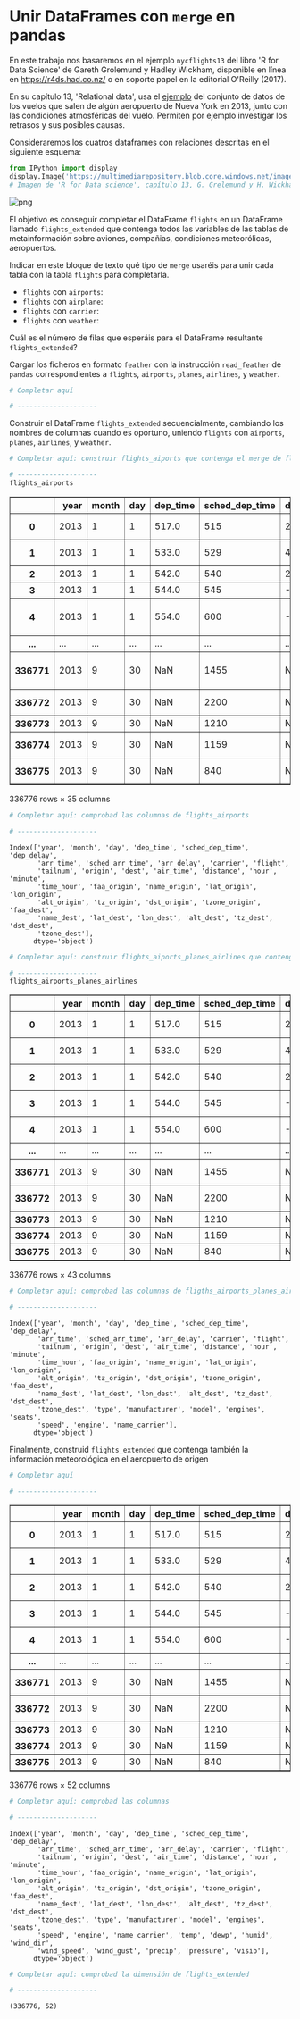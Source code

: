 # Unir DataFrames con `merge` en pandas
En este trabajo nos basaremos en el ejemplo `nycflights13` del libro 'R for Data Science' de Gareth Grolemund y Hadley Wickham, disponible en línea en https://r4ds.had.co.nz/ o en soporte papel en la editorial O'Reilly (2017).

En su capítulo 13, 'Relational data', usa el [ejemplo](https://r4ds.had.co.nz/relational-data.html#nycflights13-relational) del conjunto de datos de los vuelos que salen de algún aeropuerto de Nueva York en 2013, junto con las condiciones atmosféricas del vuelo. Permiten por ejemplo investigar los retrasos y sus posibles causas.

Consideraremos los cuatros dataframes con relaciones descritas en el siguiente esquema: 



```python
from IPython import display
display.Image('https://multimediarepository.blob.core.windows.net/imagecontainer/caa2fe0f172f4e81abe11c3a52dcab6d.png')
# Imagen de 'R for Data science', capítulo 13, G. Grelemund y H. Wickham, https://r4ds.had.co.nz/
```




    
![png](02-merge_output_files/02-merge_output_1_0.png)
    



El objetivo es conseguir completar el DataFrame `flights` en un DataFrame llamado `flights_extended` que contenga todos las variables de las tablas de metainformación sobre aviones, compañias, condiciones meteorólicas, aeropuertos. 

Indicar en este bloque de texto qué tipo de `merge` usaréis para unir cada tabla con la tabla `flights` para completarla.

- `flights` con `airports`: 
- `flights` con `airplane`: 
- `flights` con `carrier`: 
- `flights` con  `weather`:

Cuál es el número de filas que esperáis para el DataFrame resultante `flights_extended`?

Cargar los ficheros en formato  `feather` con la instrucción `read_feather` de `pandas` correspondientes a `flights`, `airports`,  `planes`,  `airlines`, y `weather`.



```python
# Completar aquí

# --------------------

```

Construir el DataFrame `flights_extended` secuencialmente, cambiando los nombres de columnas cuando es oportuno, uniendo `flights` con  `airports`,  `planes`,  `airlines`, y `weather`.


```python
# Completar aquí: construir flights_aiports que contenga el merge de flights con airports tanto para origin como para destination

# --------------------
flights_airports
```




<div>
<style scoped>
    .dataframe tbody tr th:only-of-type {
        vertical-align: middle;
    }

    .dataframe tbody tr th {
        vertical-align: top;
    }

    .dataframe thead th {
        text-align: right;
    }
</style>
<table border="1" class="dataframe">
  <thead>
    <tr style="text-align: right;">
      <th></th>
      <th>year</th>
      <th>month</th>
      <th>day</th>
      <th>dep_time</th>
      <th>sched_dep_time</th>
      <th>dep_delay</th>
      <th>arr_time</th>
      <th>sched_arr_time</th>
      <th>arr_delay</th>
      <th>carrier</th>
      <th>...</th>
      <th>dst_origin</th>
      <th>tzone_origin</th>
      <th>faa_dest</th>
      <th>name_dest</th>
      <th>lat_dest</th>
      <th>lon_dest</th>
      <th>alt_dest</th>
      <th>tz_dest</th>
      <th>dst_dest</th>
      <th>tzone_dest</th>
    </tr>
  </thead>
  <tbody>
    <tr>
      <th>0</th>
      <td>2013</td>
      <td>1</td>
      <td>1</td>
      <td>517.0</td>
      <td>515</td>
      <td>2.0</td>
      <td>830.0</td>
      <td>819</td>
      <td>11.0</td>
      <td>UA</td>
      <td>...</td>
      <td>A</td>
      <td>America/New_York</td>
      <td>IAH</td>
      <td>George Bush Intercontinental</td>
      <td>29.984433</td>
      <td>-95.341442</td>
      <td>97.0</td>
      <td>-6.0</td>
      <td>A</td>
      <td>America/Chicago</td>
    </tr>
    <tr>
      <th>1</th>
      <td>2013</td>
      <td>1</td>
      <td>1</td>
      <td>533.0</td>
      <td>529</td>
      <td>4.0</td>
      <td>850.0</td>
      <td>830</td>
      <td>20.0</td>
      <td>UA</td>
      <td>...</td>
      <td>A</td>
      <td>America/New_York</td>
      <td>IAH</td>
      <td>George Bush Intercontinental</td>
      <td>29.984433</td>
      <td>-95.341442</td>
      <td>97.0</td>
      <td>-6.0</td>
      <td>A</td>
      <td>America/Chicago</td>
    </tr>
    <tr>
      <th>2</th>
      <td>2013</td>
      <td>1</td>
      <td>1</td>
      <td>542.0</td>
      <td>540</td>
      <td>2.0</td>
      <td>923.0</td>
      <td>850</td>
      <td>33.0</td>
      <td>AA</td>
      <td>...</td>
      <td>A</td>
      <td>America/New_York</td>
      <td>MIA</td>
      <td>Miami Intl</td>
      <td>25.793250</td>
      <td>-80.290556</td>
      <td>8.0</td>
      <td>-5.0</td>
      <td>A</td>
      <td>America/New_York</td>
    </tr>
    <tr>
      <th>3</th>
      <td>2013</td>
      <td>1</td>
      <td>1</td>
      <td>544.0</td>
      <td>545</td>
      <td>-1.0</td>
      <td>1004.0</td>
      <td>1022</td>
      <td>-18.0</td>
      <td>B6</td>
      <td>...</td>
      <td>A</td>
      <td>America/New_York</td>
      <td>NaN</td>
      <td>NaN</td>
      <td>NaN</td>
      <td>NaN</td>
      <td>NaN</td>
      <td>NaN</td>
      <td>NaN</td>
      <td>NaN</td>
    </tr>
    <tr>
      <th>4</th>
      <td>2013</td>
      <td>1</td>
      <td>1</td>
      <td>554.0</td>
      <td>600</td>
      <td>-6.0</td>
      <td>812.0</td>
      <td>837</td>
      <td>-25.0</td>
      <td>DL</td>
      <td>...</td>
      <td>A</td>
      <td>America/New_York</td>
      <td>ATL</td>
      <td>Hartsfield Jackson Atlanta Intl</td>
      <td>33.636719</td>
      <td>-84.428067</td>
      <td>1026.0</td>
      <td>-5.0</td>
      <td>A</td>
      <td>America/New_York</td>
    </tr>
    <tr>
      <th>...</th>
      <td>...</td>
      <td>...</td>
      <td>...</td>
      <td>...</td>
      <td>...</td>
      <td>...</td>
      <td>...</td>
      <td>...</td>
      <td>...</td>
      <td>...</td>
      <td>...</td>
      <td>...</td>
      <td>...</td>
      <td>...</td>
      <td>...</td>
      <td>...</td>
      <td>...</td>
      <td>...</td>
      <td>...</td>
      <td>...</td>
      <td>...</td>
    </tr>
    <tr>
      <th>336771</th>
      <td>2013</td>
      <td>9</td>
      <td>30</td>
      <td>NaN</td>
      <td>1455</td>
      <td>NaN</td>
      <td>NaN</td>
      <td>1634</td>
      <td>NaN</td>
      <td>9E</td>
      <td>...</td>
      <td>A</td>
      <td>America/New_York</td>
      <td>DCA</td>
      <td>Ronald Reagan Washington Natl</td>
      <td>38.852083</td>
      <td>-77.037722</td>
      <td>15.0</td>
      <td>-5.0</td>
      <td>A</td>
      <td>America/New_York</td>
    </tr>
    <tr>
      <th>336772</th>
      <td>2013</td>
      <td>9</td>
      <td>30</td>
      <td>NaN</td>
      <td>2200</td>
      <td>NaN</td>
      <td>NaN</td>
      <td>2312</td>
      <td>NaN</td>
      <td>9E</td>
      <td>...</td>
      <td>A</td>
      <td>America/New_York</td>
      <td>SYR</td>
      <td>Syracuse Hancock Intl</td>
      <td>43.111187</td>
      <td>-76.106311</td>
      <td>421.0</td>
      <td>-5.0</td>
      <td>A</td>
      <td>America/New_York</td>
    </tr>
    <tr>
      <th>336773</th>
      <td>2013</td>
      <td>9</td>
      <td>30</td>
      <td>NaN</td>
      <td>1210</td>
      <td>NaN</td>
      <td>NaN</td>
      <td>1330</td>
      <td>NaN</td>
      <td>MQ</td>
      <td>...</td>
      <td>A</td>
      <td>America/New_York</td>
      <td>BNA</td>
      <td>Nashville Intl</td>
      <td>36.124472</td>
      <td>-86.678194</td>
      <td>599.0</td>
      <td>-6.0</td>
      <td>A</td>
      <td>America/Chicago</td>
    </tr>
    <tr>
      <th>336774</th>
      <td>2013</td>
      <td>9</td>
      <td>30</td>
      <td>NaN</td>
      <td>1159</td>
      <td>NaN</td>
      <td>NaN</td>
      <td>1344</td>
      <td>NaN</td>
      <td>MQ</td>
      <td>...</td>
      <td>A</td>
      <td>America/New_York</td>
      <td>CLE</td>
      <td>Cleveland Hopkins Intl</td>
      <td>41.411689</td>
      <td>-81.849794</td>
      <td>791.0</td>
      <td>-5.0</td>
      <td>A</td>
      <td>America/New_York</td>
    </tr>
    <tr>
      <th>336775</th>
      <td>2013</td>
      <td>9</td>
      <td>30</td>
      <td>NaN</td>
      <td>840</td>
      <td>NaN</td>
      <td>NaN</td>
      <td>1020</td>
      <td>NaN</td>
      <td>MQ</td>
      <td>...</td>
      <td>A</td>
      <td>America/New_York</td>
      <td>RDU</td>
      <td>Raleigh Durham Intl</td>
      <td>35.877639</td>
      <td>-78.787472</td>
      <td>435.0</td>
      <td>-5.0</td>
      <td>A</td>
      <td>America/New_York</td>
    </tr>
  </tbody>
</table>
<p>336776 rows × 35 columns</p>
</div>




```python
# Completar aquí: comprobad las columnas de flights_airports

# --------------------

```

    Index(['year', 'month', 'day', 'dep_time', 'sched_dep_time', 'dep_delay',
           'arr_time', 'sched_arr_time', 'arr_delay', 'carrier', 'flight',
           'tailnum', 'origin', 'dest', 'air_time', 'distance', 'hour', 'minute',
           'time_hour', 'faa_origin', 'name_origin', 'lat_origin', 'lon_origin',
           'alt_origin', 'tz_origin', 'dst_origin', 'tzone_origin', 'faa_dest',
           'name_dest', 'lat_dest', 'lon_dest', 'alt_dest', 'tz_dest', 'dst_dest',
           'tzone_dest'],
          dtype='object')



```python
# Completar aquí: construir flights_aiports_planes_airlines que contenga el merge de flights_airports con planes y airlinesdestination

# --------------------
flights_airports_planes_airlines
```




<div>
<style scoped>
    .dataframe tbody tr th:only-of-type {
        vertical-align: middle;
    }

    .dataframe tbody tr th {
        vertical-align: top;
    }

    .dataframe thead th {
        text-align: right;
    }
</style>
<table border="1" class="dataframe">
  <thead>
    <tr style="text-align: right;">
      <th></th>
      <th>year</th>
      <th>month</th>
      <th>day</th>
      <th>dep_time</th>
      <th>sched_dep_time</th>
      <th>dep_delay</th>
      <th>arr_time</th>
      <th>sched_arr_time</th>
      <th>arr_delay</th>
      <th>carrier</th>
      <th>...</th>
      <th>dst_dest</th>
      <th>tzone_dest</th>
      <th>type</th>
      <th>manufacturer</th>
      <th>model</th>
      <th>engines</th>
      <th>seats</th>
      <th>speed</th>
      <th>engine</th>
      <th>name_carrier</th>
    </tr>
  </thead>
  <tbody>
    <tr>
      <th>0</th>
      <td>2013</td>
      <td>1</td>
      <td>1</td>
      <td>517.0</td>
      <td>515</td>
      <td>2.0</td>
      <td>830.0</td>
      <td>819</td>
      <td>11.0</td>
      <td>UA</td>
      <td>...</td>
      <td>A</td>
      <td>America/Chicago</td>
      <td>NaN</td>
      <td>NaN</td>
      <td>NaN</td>
      <td>NaN</td>
      <td>NaN</td>
      <td>NaN</td>
      <td>NaN</td>
      <td>United Air Lines Inc.</td>
    </tr>
    <tr>
      <th>1</th>
      <td>2013</td>
      <td>1</td>
      <td>1</td>
      <td>533.0</td>
      <td>529</td>
      <td>4.0</td>
      <td>850.0</td>
      <td>830</td>
      <td>20.0</td>
      <td>UA</td>
      <td>...</td>
      <td>A</td>
      <td>America/Chicago</td>
      <td>NaN</td>
      <td>NaN</td>
      <td>NaN</td>
      <td>NaN</td>
      <td>NaN</td>
      <td>NaN</td>
      <td>NaN</td>
      <td>United Air Lines Inc.</td>
    </tr>
    <tr>
      <th>2</th>
      <td>2013</td>
      <td>1</td>
      <td>1</td>
      <td>542.0</td>
      <td>540</td>
      <td>2.0</td>
      <td>923.0</td>
      <td>850</td>
      <td>33.0</td>
      <td>AA</td>
      <td>...</td>
      <td>A</td>
      <td>America/New_York</td>
      <td>NaN</td>
      <td>NaN</td>
      <td>NaN</td>
      <td>NaN</td>
      <td>NaN</td>
      <td>NaN</td>
      <td>NaN</td>
      <td>American Airlines Inc.</td>
    </tr>
    <tr>
      <th>3</th>
      <td>2013</td>
      <td>1</td>
      <td>1</td>
      <td>544.0</td>
      <td>545</td>
      <td>-1.0</td>
      <td>1004.0</td>
      <td>1022</td>
      <td>-18.0</td>
      <td>B6</td>
      <td>...</td>
      <td>NaN</td>
      <td>NaN</td>
      <td>NaN</td>
      <td>NaN</td>
      <td>NaN</td>
      <td>NaN</td>
      <td>NaN</td>
      <td>NaN</td>
      <td>NaN</td>
      <td>JetBlue Airways</td>
    </tr>
    <tr>
      <th>4</th>
      <td>2013</td>
      <td>1</td>
      <td>1</td>
      <td>554.0</td>
      <td>600</td>
      <td>-6.0</td>
      <td>812.0</td>
      <td>837</td>
      <td>-25.0</td>
      <td>DL</td>
      <td>...</td>
      <td>A</td>
      <td>America/New_York</td>
      <td>NaN</td>
      <td>NaN</td>
      <td>NaN</td>
      <td>NaN</td>
      <td>NaN</td>
      <td>NaN</td>
      <td>NaN</td>
      <td>Delta Air Lines Inc.</td>
    </tr>
    <tr>
      <th>...</th>
      <td>...</td>
      <td>...</td>
      <td>...</td>
      <td>...</td>
      <td>...</td>
      <td>...</td>
      <td>...</td>
      <td>...</td>
      <td>...</td>
      <td>...</td>
      <td>...</td>
      <td>...</td>
      <td>...</td>
      <td>...</td>
      <td>...</td>
      <td>...</td>
      <td>...</td>
      <td>...</td>
      <td>...</td>
      <td>...</td>
      <td>...</td>
    </tr>
    <tr>
      <th>336771</th>
      <td>2013</td>
      <td>9</td>
      <td>30</td>
      <td>NaN</td>
      <td>1455</td>
      <td>NaN</td>
      <td>NaN</td>
      <td>1634</td>
      <td>NaN</td>
      <td>9E</td>
      <td>...</td>
      <td>A</td>
      <td>America/New_York</td>
      <td>NaN</td>
      <td>NaN</td>
      <td>NaN</td>
      <td>NaN</td>
      <td>NaN</td>
      <td>NaN</td>
      <td>NaN</td>
      <td>Endeavor Air Inc.</td>
    </tr>
    <tr>
      <th>336772</th>
      <td>2013</td>
      <td>9</td>
      <td>30</td>
      <td>NaN</td>
      <td>2200</td>
      <td>NaN</td>
      <td>NaN</td>
      <td>2312</td>
      <td>NaN</td>
      <td>9E</td>
      <td>...</td>
      <td>A</td>
      <td>America/New_York</td>
      <td>NaN</td>
      <td>NaN</td>
      <td>NaN</td>
      <td>NaN</td>
      <td>NaN</td>
      <td>NaN</td>
      <td>NaN</td>
      <td>Endeavor Air Inc.</td>
    </tr>
    <tr>
      <th>336773</th>
      <td>2013</td>
      <td>9</td>
      <td>30</td>
      <td>NaN</td>
      <td>1210</td>
      <td>NaN</td>
      <td>NaN</td>
      <td>1330</td>
      <td>NaN</td>
      <td>MQ</td>
      <td>...</td>
      <td>A</td>
      <td>America/Chicago</td>
      <td>NaN</td>
      <td>NaN</td>
      <td>NaN</td>
      <td>NaN</td>
      <td>NaN</td>
      <td>NaN</td>
      <td>NaN</td>
      <td>Envoy Air</td>
    </tr>
    <tr>
      <th>336774</th>
      <td>2013</td>
      <td>9</td>
      <td>30</td>
      <td>NaN</td>
      <td>1159</td>
      <td>NaN</td>
      <td>NaN</td>
      <td>1344</td>
      <td>NaN</td>
      <td>MQ</td>
      <td>...</td>
      <td>A</td>
      <td>America/New_York</td>
      <td>NaN</td>
      <td>NaN</td>
      <td>NaN</td>
      <td>NaN</td>
      <td>NaN</td>
      <td>NaN</td>
      <td>NaN</td>
      <td>Envoy Air</td>
    </tr>
    <tr>
      <th>336775</th>
      <td>2013</td>
      <td>9</td>
      <td>30</td>
      <td>NaN</td>
      <td>840</td>
      <td>NaN</td>
      <td>NaN</td>
      <td>1020</td>
      <td>NaN</td>
      <td>MQ</td>
      <td>...</td>
      <td>A</td>
      <td>America/New_York</td>
      <td>NaN</td>
      <td>NaN</td>
      <td>NaN</td>
      <td>NaN</td>
      <td>NaN</td>
      <td>NaN</td>
      <td>NaN</td>
      <td>Envoy Air</td>
    </tr>
  </tbody>
</table>
<p>336776 rows × 43 columns</p>
</div>




```python
# Completar aquí: comprobad las columnas de fligths_airports_planes_airlines

# --------------------

```

    Index(['year', 'month', 'day', 'dep_time', 'sched_dep_time', 'dep_delay',
           'arr_time', 'sched_arr_time', 'arr_delay', 'carrier', 'flight',
           'tailnum', 'origin', 'dest', 'air_time', 'distance', 'hour', 'minute',
           'time_hour', 'faa_origin', 'name_origin', 'lat_origin', 'lon_origin',
           'alt_origin', 'tz_origin', 'dst_origin', 'tzone_origin', 'faa_dest',
           'name_dest', 'lat_dest', 'lon_dest', 'alt_dest', 'tz_dest', 'dst_dest',
           'tzone_dest', 'type', 'manufacturer', 'model', 'engines', 'seats',
           'speed', 'engine', 'name_carrier'],
          dtype='object')


Finalmente, construid `flights_extended` que contenga también la información meteorológica en el aeropuerto de origen


```python
# Completar aquí

# --------------------

```




<div>
<style scoped>
    .dataframe tbody tr th:only-of-type {
        vertical-align: middle;
    }

    .dataframe tbody tr th {
        vertical-align: top;
    }

    .dataframe thead th {
        text-align: right;
    }
</style>
<table border="1" class="dataframe">
  <thead>
    <tr style="text-align: right;">
      <th></th>
      <th>year</th>
      <th>month</th>
      <th>day</th>
      <th>dep_time</th>
      <th>sched_dep_time</th>
      <th>dep_delay</th>
      <th>arr_time</th>
      <th>sched_arr_time</th>
      <th>arr_delay</th>
      <th>carrier</th>
      <th>...</th>
      <th>name_carrier</th>
      <th>temp</th>
      <th>dewp</th>
      <th>humid</th>
      <th>wind_dir</th>
      <th>wind_speed</th>
      <th>wind_gust</th>
      <th>precip</th>
      <th>pressure</th>
      <th>visib</th>
    </tr>
  </thead>
  <tbody>
    <tr>
      <th>0</th>
      <td>2013</td>
      <td>1</td>
      <td>1</td>
      <td>517.0</td>
      <td>515</td>
      <td>2.0</td>
      <td>830.0</td>
      <td>819</td>
      <td>11.0</td>
      <td>UA</td>
      <td>...</td>
      <td>United Air Lines Inc.</td>
      <td>39.02</td>
      <td>28.04</td>
      <td>64.43</td>
      <td>260.0</td>
      <td>12.65858</td>
      <td>NaN</td>
      <td>0.0</td>
      <td>1011.9</td>
      <td>10.0</td>
    </tr>
    <tr>
      <th>1</th>
      <td>2013</td>
      <td>1</td>
      <td>1</td>
      <td>533.0</td>
      <td>529</td>
      <td>4.0</td>
      <td>850.0</td>
      <td>830</td>
      <td>20.0</td>
      <td>UA</td>
      <td>...</td>
      <td>United Air Lines Inc.</td>
      <td>39.92</td>
      <td>24.98</td>
      <td>54.81</td>
      <td>250.0</td>
      <td>14.96014</td>
      <td>21.86482</td>
      <td>0.0</td>
      <td>1011.4</td>
      <td>10.0</td>
    </tr>
    <tr>
      <th>2</th>
      <td>2013</td>
      <td>1</td>
      <td>1</td>
      <td>542.0</td>
      <td>540</td>
      <td>2.0</td>
      <td>923.0</td>
      <td>850</td>
      <td>33.0</td>
      <td>AA</td>
      <td>...</td>
      <td>American Airlines Inc.</td>
      <td>39.02</td>
      <td>26.96</td>
      <td>61.63</td>
      <td>260.0</td>
      <td>14.96014</td>
      <td>NaN</td>
      <td>0.0</td>
      <td>1012.1</td>
      <td>10.0</td>
    </tr>
    <tr>
      <th>3</th>
      <td>2013</td>
      <td>1</td>
      <td>1</td>
      <td>544.0</td>
      <td>545</td>
      <td>-1.0</td>
      <td>1004.0</td>
      <td>1022</td>
      <td>-18.0</td>
      <td>B6</td>
      <td>...</td>
      <td>JetBlue Airways</td>
      <td>39.02</td>
      <td>26.96</td>
      <td>61.63</td>
      <td>260.0</td>
      <td>14.96014</td>
      <td>NaN</td>
      <td>0.0</td>
      <td>1012.1</td>
      <td>10.0</td>
    </tr>
    <tr>
      <th>4</th>
      <td>2013</td>
      <td>1</td>
      <td>1</td>
      <td>554.0</td>
      <td>600</td>
      <td>-6.0</td>
      <td>812.0</td>
      <td>837</td>
      <td>-25.0</td>
      <td>DL</td>
      <td>...</td>
      <td>Delta Air Lines Inc.</td>
      <td>39.92</td>
      <td>24.98</td>
      <td>54.81</td>
      <td>260.0</td>
      <td>16.11092</td>
      <td>23.01560</td>
      <td>0.0</td>
      <td>1011.7</td>
      <td>10.0</td>
    </tr>
    <tr>
      <th>...</th>
      <td>...</td>
      <td>...</td>
      <td>...</td>
      <td>...</td>
      <td>...</td>
      <td>...</td>
      <td>...</td>
      <td>...</td>
      <td>...</td>
      <td>...</td>
      <td>...</td>
      <td>...</td>
      <td>...</td>
      <td>...</td>
      <td>...</td>
      <td>...</td>
      <td>...</td>
      <td>...</td>
      <td>...</td>
      <td>...</td>
      <td>...</td>
    </tr>
    <tr>
      <th>336771</th>
      <td>2013</td>
      <td>9</td>
      <td>30</td>
      <td>NaN</td>
      <td>1455</td>
      <td>NaN</td>
      <td>NaN</td>
      <td>1634</td>
      <td>NaN</td>
      <td>9E</td>
      <td>...</td>
      <td>Endeavor Air Inc.</td>
      <td>68.00</td>
      <td>55.04</td>
      <td>63.21</td>
      <td>190.0</td>
      <td>11.50780</td>
      <td>NaN</td>
      <td>0.0</td>
      <td>1016.6</td>
      <td>10.0</td>
    </tr>
    <tr>
      <th>336772</th>
      <td>2013</td>
      <td>9</td>
      <td>30</td>
      <td>NaN</td>
      <td>2200</td>
      <td>NaN</td>
      <td>NaN</td>
      <td>2312</td>
      <td>NaN</td>
      <td>9E</td>
      <td>...</td>
      <td>Endeavor Air Inc.</td>
      <td>64.94</td>
      <td>53.06</td>
      <td>65.37</td>
      <td>200.0</td>
      <td>6.90468</td>
      <td>NaN</td>
      <td>0.0</td>
      <td>1015.8</td>
      <td>10.0</td>
    </tr>
    <tr>
      <th>336773</th>
      <td>2013</td>
      <td>9</td>
      <td>30</td>
      <td>NaN</td>
      <td>1210</td>
      <td>NaN</td>
      <td>NaN</td>
      <td>1330</td>
      <td>NaN</td>
      <td>MQ</td>
      <td>...</td>
      <td>Envoy Air</td>
      <td>69.08</td>
      <td>48.02</td>
      <td>46.99</td>
      <td>70.0</td>
      <td>5.75390</td>
      <td>NaN</td>
      <td>0.0</td>
      <td>1016.7</td>
      <td>10.0</td>
    </tr>
    <tr>
      <th>336774</th>
      <td>2013</td>
      <td>9</td>
      <td>30</td>
      <td>NaN</td>
      <td>1159</td>
      <td>NaN</td>
      <td>NaN</td>
      <td>1344</td>
      <td>NaN</td>
      <td>MQ</td>
      <td>...</td>
      <td>Envoy Air</td>
      <td>66.92</td>
      <td>48.92</td>
      <td>52.35</td>
      <td>70.0</td>
      <td>8.05546</td>
      <td>NaN</td>
      <td>0.0</td>
      <td>1017.5</td>
      <td>10.0</td>
    </tr>
    <tr>
      <th>336775</th>
      <td>2013</td>
      <td>9</td>
      <td>30</td>
      <td>NaN</td>
      <td>840</td>
      <td>NaN</td>
      <td>NaN</td>
      <td>1020</td>
      <td>NaN</td>
      <td>MQ</td>
      <td>...</td>
      <td>Envoy Air</td>
      <td>60.98</td>
      <td>51.08</td>
      <td>69.86</td>
      <td>NaN</td>
      <td>5.75390</td>
      <td>NaN</td>
      <td>0.0</td>
      <td>1018.6</td>
      <td>10.0</td>
    </tr>
  </tbody>
</table>
<p>336776 rows × 52 columns</p>
</div>




```python
# Completar aquí: comprobad las columnas

# --------------------

```

    Index(['year', 'month', 'day', 'dep_time', 'sched_dep_time', 'dep_delay',
           'arr_time', 'sched_arr_time', 'arr_delay', 'carrier', 'flight',
           'tailnum', 'origin', 'dest', 'air_time', 'distance', 'hour', 'minute',
           'time_hour', 'faa_origin', 'name_origin', 'lat_origin', 'lon_origin',
           'alt_origin', 'tz_origin', 'dst_origin', 'tzone_origin', 'faa_dest',
           'name_dest', 'lat_dest', 'lon_dest', 'alt_dest', 'tz_dest', 'dst_dest',
           'tzone_dest', 'type', 'manufacturer', 'model', 'engines', 'seats',
           'speed', 'engine', 'name_carrier', 'temp', 'dewp', 'humid', 'wind_dir',
           'wind_speed', 'wind_gust', 'precip', 'pressure', 'visib'],
          dtype='object')



```python
# Completar aquí: comprobad la dimensión de flights_extended

# --------------------

```




    (336776, 52)


